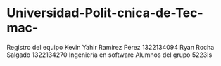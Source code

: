 # Universidad-Polit-cnica-de-Tec-mac-
Registro del equipo 
Kevin Yahir Ramírez Pérez 1322134094
Ryan Rocha Salgado 1322134270
Ingeniería en software
Alumnos del grupo 
5223Is
